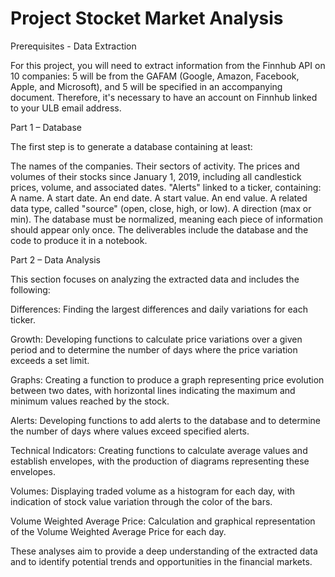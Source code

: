 # Project Stocket Market Analysis  
Prerequisites - Data Extraction

For this project, you will need to extract information from the Finnhub API on 10 companies: 5 will be from the GAFAM (Google, Amazon, Facebook, Apple, and Microsoft), and 5 will be specified in an accompanying document. Therefore, it's necessary to have an account on Finnhub linked to your ULB email address.

Part 1 – Database

The first step is to generate a database containing at least:

The names of the companies.
Their sectors of activity.
The prices and volumes of their stocks since January 1, 2019, including all candlestick prices, volume, and associated dates.
"Alerts" linked to a ticker, containing:
A name.
A start date.
An end date.
A start value.
An end value.
A related data type, called "source" (open, close, high, or low).
A direction (max or min).
The database must be normalized, meaning each piece of information should appear only once. The deliverables include the database and the code to produce it in a notebook.

Part 2 – Data Analysis

This section focuses on analyzing the extracted data and includes the following:

Differences: Finding the largest differences and daily variations for each ticker.

Growth: Developing functions to calculate price variations over a given period and to determine the number of days where the price variation exceeds a set limit.

Graphs: Creating a function to produce a graph representing price evolution between two dates, with horizontal lines indicating the maximum and minimum values reached by the stock.

Alerts: Developing functions to add alerts to the database and to determine the number of days where values exceed specified alerts.

Technical Indicators: Creating functions to calculate average values and establish envelopes, with the production of diagrams representing these envelopes.

Volumes: Displaying traded volume as a histogram for each day, with indication of stock value variation through the color of the bars.

Volume Weighted Average Price: Calculation and graphical representation of the Volume Weighted Average Price for each day.

These analyses aim to provide a deep understanding of the extracted data and to identify potential trends and opportunities in the financial markets.
